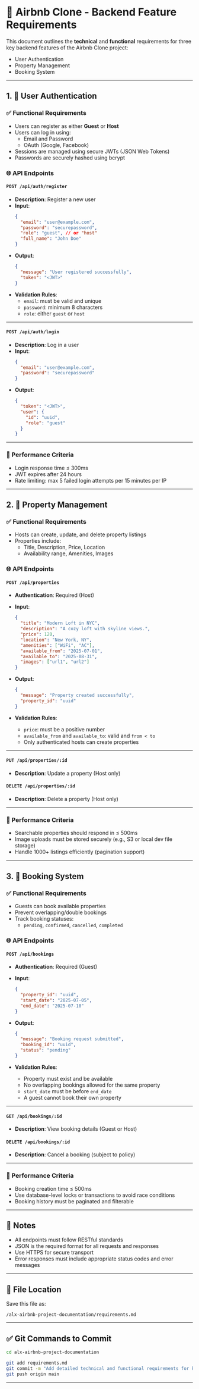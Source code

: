 
# 📄 Airbnb Clone - Backend Feature Requirements

This document outlines the **technical** and **functional** requirements for three key backend features of the Airbnb Clone project:

- User Authentication  
- Property Management  
- Booking System  

---

## 1. 🔐 User Authentication

### ✅ Functional Requirements
- Users can register as either **Guest** or **Host**
- Users can log in using:
  - Email and Password
  - OAuth (Google, Facebook)
- Sessions are managed using secure JWTs (JSON Web Tokens)
- Passwords are securely hashed using bcrypt

### 🌐 API Endpoints

#### `POST /api/auth/register`
- **Description**: Register a new user
- **Input**:
  ```json
  {
    "email": "user@example.com",
    "password": "securepassword",
    "role": "guest", // or "host"
    "full_name": "John Doe"
  }
  ```
- **Output**:
  ```json
  {
    "message": "User registered successfully",
    "token": "<JWT>"
  }
  ```
- **Validation Rules**:
  - `email`: must be valid and unique
  - `password`: minimum 8 characters
  - `role`: either `guest` or `host`

---

#### `POST /api/auth/login`
- **Description**: Log in a user
- **Input**:
  ```json
  {
    "email": "user@example.com",
    "password": "securepassword"
  }
  ```
- **Output**:
  ```json
  {
    "token": "<JWT>",
    "user": {
      "id": "uuid",
      "role": "guest"
    }
  }
  ```

---

### 🧪 Performance Criteria
- Login response time ≤ 300ms
- JWT expires after 24 hours
- Rate limiting: max 5 failed login attempts per 15 minutes per IP

---

## 2. 🏡 Property Management

### ✅ Functional Requirements
- Hosts can create, update, and delete property listings
- Properties include:
  - Title, Description, Price, Location
  - Availability range, Amenities, Images

### 🌐 API Endpoints

#### `POST /api/properties`
- **Authentication**: Required (Host)
- **Input**:
  ```json
  {
    "title": "Modern Loft in NYC",
    "description": "A cozy loft with skyline views.",
    "price": 120,
    "location": "New York, NY",
    "amenities": ["WiFi", "AC"],
    "available_from": "2025-07-01",
    "available_to": "2025-08-31",
    "images": ["url1", "url2"]
  }
  ```
- **Output**:
  ```json
  {
    "message": "Property created successfully",
    "property_id": "uuid"
  }
  ```

- **Validation Rules**:
  - `price`: must be a positive number
  - `available_from` and `available_to`: valid and `from < to`
  - Only authenticated hosts can create properties

---

#### `PUT /api/properties/:id`
- **Description**: Update a property (Host only)

#### `DELETE /api/properties/:id`
- **Description**: Delete a property (Host only)

---

### 🧪 Performance Criteria
- Searchable properties should respond in ≤ 500ms
- Image uploads must be stored securely (e.g., S3 or local dev file storage)
- Handle 1000+ listings efficiently (pagination support)

---

## 3. 📅 Booking System

### ✅ Functional Requirements
- Guests can book available properties
- Prevent overlapping/double bookings
- Track booking statuses:
  - `pending`, `confirmed`, `cancelled`, `completed`

### 🌐 API Endpoints

#### `POST /api/bookings`
- **Authentication**: Required (Guest)
- **Input**:
  ```json
  {
    "property_id": "uuid",
    "start_date": "2025-07-05",
    "end_date": "2025-07-10"
  }
  ```
- **Output**:
  ```json
  {
    "message": "Booking request submitted",
    "booking_id": "uuid",
    "status": "pending"
  }
  ```

- **Validation Rules**:
  - Property must exist and be available
  - No overlapping bookings allowed for the same property
  - `start_date` must be before `end_date`
  - A guest cannot book their own property

---

#### `GET /api/bookings/:id`
- **Description**: View booking details (Guest or Host)

#### `DELETE /api/bookings/:id`
- **Description**: Cancel a booking (subject to policy)

---

### 🧪 Performance Criteria
- Booking creation time ≤ 500ms
- Use database-level locks or transactions to avoid race conditions
- Booking history must be paginated and filterable

---

## 📌 Notes
- All endpoints must follow RESTful standards
- JSON is the required format for all requests and responses
- Use HTTPS for secure transport
- Error responses must include appropriate status codes and error messages

---

## 📂 File Location
Save this file as:

```
/alx-airbnb-project-documentation/requirements.md
```

---

## ✅ Git Commands to Commit

```bash
cd alx-airbnb-project-documentation

git add requirements.md
git commit -m "Add detailed technical and functional requirements for key backend features"
git push origin main
```

---